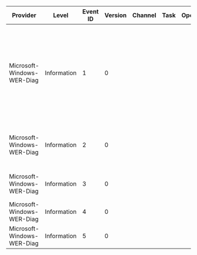 Provider                    |  Level        |  Event ID  |  Version  |  Channel  |  Task  |  Opcode  |  Keyword  |  Message
----------------------------|---------------|------------|-----------|-----------|--------|----------|-----------|-------------------------------------------------------------------------------------------------------------------------------------------------------------------------------------------------------------------------------------
Microsoft-Windows-WER-Diag  |  Information  |  1         |  0        |           |        |          |           |  Possible disk corruption detected for executable image {CorruptedFilePath}, causing application {CrashedAppName} to stop working with exception {ExceptionCode}, status code {ExceptionStatusCode}. Initiating further diagnostics.
Microsoft-Windows-WER-Diag  |  Information  |  2         |  0        |           |        |          |           |  Possible heap corruption detected (exception code {ExceptionCode}). Initiating further diagnostics.
Microsoft-Windows-WER-Diag  |  Information  |  3         |  0        |           |        |          |           |  Possible crash in an unloaded dll detected. Initiating further diagnostics.
Microsoft-Windows-WER-Diag  |  Information  |  4         |  0        |           |        |          |           |  Crash on launch is detected. Initiating further diagnostics.
Microsoft-Windows-WER-Diag  |  Information  |  5         |  0        |           |        |          |           |  CFG violation is detected.